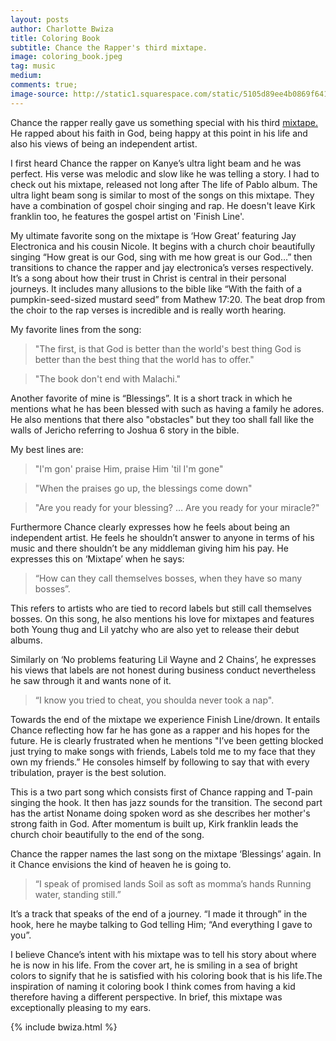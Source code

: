 ```yaml
---
layout: posts
author: Charlotte Bwiza
title: Coloring Book
subtitle: Chance the Rapper's third mixtape.
image: coloring_book.jpeg
tag: music
medium:
comments: true;
image-source: http://static1.squarespace.com/static/5105d89ee4b0869f6416d903/t/5734fa9fc2ea51b32cf55a6e/1463089833112/
---
```


Chance the rapper really gave us something special with his third <a  href="https://www.amazon.com/gp/product/B01HY0OG12/ref=as_li_tl?ie=UTF8&camp=1789&creative=9325&creativeASIN=B01HY0OG12&linkCode=as2&tag=mellowviews-20&linkId=c6c5142e95df0152563fdb5584ecd36e" target="_blank">mixtape.</a> He rapped about his faith in God, being happy at this point in his life and also his views of being an independent artist.

I first heard Chance the rapper on Kanye’s ultra light beam and he was perfect. His verse was melodic and slow like he was telling a story. I had to check out his mixtape, released not long after The life of Pablo album. The ultra light beam song is similar to most of the songs on this mixtape. They have a combination of gospel choir singing and rap. He doesn't leave Kirk franklin too, he features the gospel artist on 'Finish Line'.

My ultimate favorite song on the mixtape is ‘How Great’ featuring Jay Electronica and his cousin Nicole. It begins with a church choir beautifully singing “How great is our God, sing with me how great is our God…”  then transitions to chance the rapper and jay electronica’s verses respectively. It’s a song about how their trust in Christ is central in their personal journeys. It includes many allusions to the bible like “With the faith of a pumpkin-seed-sized mustard seed” from Mathew 17:20. The beat drop from the choir to the rap verses is incredible and is really worth hearing.

My favorite lines from the song:

> "The first, is that God is better than the world's best thing
God is better than the best thing that the world has to offer."

> "The book don't end with Malachi."

Another favorite of mine is “Blessings”. It is a short track in which he mentions what he has been blessed with such as having a family he adores. He also mentions that there also "obstacles" but they too shall fall like the walls of Jericho referring to Joshua 6 story in the bible.

My best lines are:

> "I'm gon' praise Him, praise Him 'til I'm gone"

> "When the praises go up, the blessings come down"

> "Are you ready for your blessing? … Are you ready for your miracle?"

Furthermore Chance clearly expresses how he feels about being an independent artist. He feels he shouldn’t answer to anyone in terms of his music and there shouldn’t be any middleman giving him his pay. He expresses this on ‘Mixtape’ when he says:

> “How can they call themselves bosses, when they have so many bosses”.

This refers to artists who are tied to record labels but still call themselves bosses. On this song, he also mentions his love for mixtapes and features both Young thug and Lil yatchy who are also yet to release their debut albums.

Similarly on ‘No problems featuring Lil Wayne and 2 Chains’, he expresses his views that labels are not honest during business conduct nevertheless he saw through it and wants none of it.

> “I know you tried to cheat, you shoulda never took a nap".

Towards the end of the mixtape we experience Finish Line/drown. It entails Chance reflecting how far he has gone as a rapper and his hopes for the future. He is clearly frustrated when he mentions "I’ve been getting blocked just trying to make songs with friends, Labels told me to my face that they own my friends.” He consoles himself by following to say that with every tribulation, prayer is the best solution.

This is a two part song which consists first of Chance rapping and T-pain  singing the hook. It then has jazz sounds for the transition. The second part has the artist Noname doing spoken word as she describes her mother's strong faith in God. After momentum is built up, Kirk franklin leads the church choir beautifully to  the end of the song.

Chance the rapper names the last song on the mixtape ‘Blessings’ again. In it Chance envisions the kind of heaven he is going to.

> “I speak of promised lands
Soil as soft as momma’s hands
Running water, standing still.”

It’s a track that speaks of the end of a journey. “I made it through” in the hook, here he maybe talking to God telling Him; “And everything I gave to you”.

I believe Chance’s intent with his mixtape was to tell his story about where he is now in his life. From the cover art, he is smiling in a sea of bright colors to signify that he is satisfied with his coloring book that is his life.The inspiration of naming it coloring book I think comes from having a kid therefore having a different perspective. In brief, this mixtape was exceptionally pleasing to my ears.

{% include bwiza.html %}

